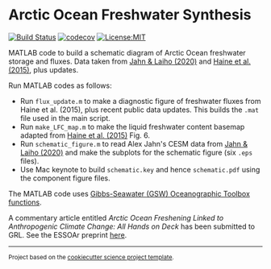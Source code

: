 Arctic Ocean Freshwater Synthesis
==============================
[![Build Status](https://travis-ci.com/ThomasHaine/arctic_ocean_freshwater_synthesis.svg?branch=master)](https://travis-ci.com/ThomasHaine/arctic_ocean_freshwater_synthesis)
[![codecov](https://codecov.io/gh/ThomasHaine/arctic_ocean_freshwater_synthesis/branch/master/graph/badge.svg)](https://codecov.io/gh/ThomasHaine/arctic_ocean_freshwater_synthesis)
[![License:MIT](https://img.shields.io/badge/License-MIT-lightgray.svg?style=flt-square)](https://opensource.org/licenses/MIT)

MATLAB code to build a schematic diagram of Arctic Ocean freshwater storage and fluxes. Data taken from <a target="_blank" href="https://agupubs.onlinelibrary.wiley.com/doi/full/10.1029/2020GL088854">Jahn & Laiho (2020)</a> and <a target="_blank" href="https://www.sciencedirect.com/science/article/pii/S0921818114003129?via%3Dihub">Haine et al. (2015)</a>, plus updates.

Run MATLAB codes as follows:

* Run `flux_update.m` to make a diagnostic figure of freshwater fluxes from Haine et al. (2015), plus recent public data updates. This builds the `.mat` file used in the main script.
* Run `make_LFC_map.m` to make the liquid freshwater content basemap adapted from <a target="_blank" href="https://www.sciencedirect.com/science/article/pii/S0921818114003129?via%3Dihub">Haine et al. (2015)</a> Fig. 6.
* Run `schematic_figure.m` to read Alex Jahn's CESM data from <a target="_blank" href="https://agupubs.onlinelibrary.wiley.com/doi/full/10.1029/2020GL088854">Jahn & Laiho (2020)</a> and make the subplots for the schematic figure (six `.eps` files).
* Use Mac keynote to build `schematic.key` and hence `schematic.pdf` using the component figure files.

The MATLAB code uses <a target="_blank" href="http://www.teos-10.org/software.htm#1">Gibbs-Seawater (GSW) Oceanographic Toolbox functions</a>.</small></p>
 
A commentary article entitled *Arctic Ocean Freshening Linked to Anthropogenic Climate Change: All Hands on Deck* has been submitted to GRL. See the ESSOAr preprint [here](???).

--------

<p><small>Project based on the <a target="_blank" href="https://github.com/jbusecke/cookiecutter-science-project">cookiecutter science project template</a>.</small></p>
